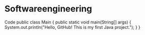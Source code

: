 # Softwareengineering
Code
public class Main {
    public static void main(String[] args) {
        System.out.println("Hello, GitHub! This is my first Java project.");
    }
}

